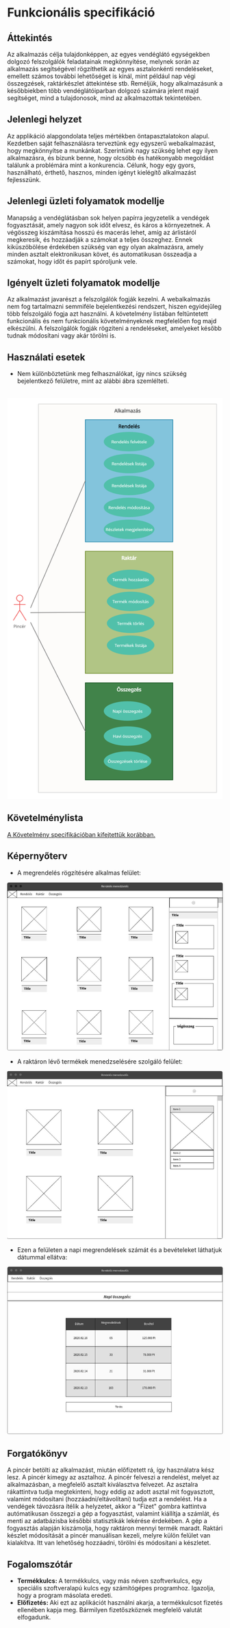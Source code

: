 # Funkcionális specifikáció

## Áttekintés
Az alkalmazás célja tulajdonképpen, az egyes vendéglátó egységekben dolgozó felszolgálók feladatainak megkönnyítése, melynek során az alkalmazás segítségével rögzíthetik az egyes asztalonkénti rendeléseket, emellett számos további lehetőséget is kínál, mint például nap végi összegzések, raktárkészlet áttekintése stb. Reméljük, hogy alkalmazásunk a későbbiekben több vendéglátóiparban dolgozó számára jelent majd segítséget, mind a tulajdonosok, mind az alkalmazottak tekintetében.

## Jelenlegi helyzet
Az applikáció alapgondolata teljes mértékben öntapasztalatokon alapul. Kezdetben saját felhasználásra terveztünk egy egyszerű webalkalmazást, hogy megkönnyítse a munkánkat. Szerintünk nagy szükség lehet egy ilyen alkalmazásra, és bízunk benne, hogy olcsóbb és hatékonyabb megoldást találunk a problémára mint a konkurencia. Célunk, hogy egy gyors, használható, érthető, hasznos, minden igényt kielégítő alkalmazást fejlesszünk.

## Jelenlegi üzleti folyamatok modellje
Manapság a vendéglátásban sok helyen papírra jegyzetelik a vendégek fogyasztását, amely nagyon sok időt elvesz, és káros a környezetnek. A végösszeg kiszámítása hosszú és macerás lehet, amíg az árlistáról megkeresik, és hozzáadják a számokat a teljes összeghez. Ennek kiküszöbölése érdekében szükség van egy olyan akalmazásra, amely minden asztalt elektronikusan követ, és automatikusan összeadja a számokat, hogy időt és papírt spóroljunk vele. 

## Igényelt üzleti folyamatok modellje
Az alkalmazást javarészt a felszolgálók fogják kezelni. A webalkalmazás nem fog tartalmazni semmiféle bejelentkezési rendszert, hiszen egyidejűleg több felszolgáló fogja azt használni. A követelmény listában feltüntetett funkcionális és nem funkcionális követelményeknek megfelelően fog majd elkészülni. A felszolgálók fogják rögzíteni a rendeléseket, amelyeket később tudnak módosítani vagy akár törölni is.

## Használati esetek
+ Nem különböztetünk meg felhasználókat, így nincs szükség bejelentkező felületre, mint az alábbi ábra szemlélteti.
<br>
<img src="https://github.com/Moss4t/AFP_TenGeri/blob/main/Images/UseCase.png">


## Követelménylista
[A Követelmény specifikációban kifejtettük korábban.](https://github.com/Moss4t/AFP_TenGeri/blob/main/Docs/Kovetelmeny_Specifikacio.md#Követelménylista)

## Képernyőterv

 + A megrendelés rögzítésére alkalmas felület:
 
![FullWebsite](https://github.com/Moss4t/AFP_TenGeri/blob/Funkspec01/Images/1.JPG)

+ A raktáron lévő termékek menedzselésére szolgáló felület:

![FullWebsite](https://github.com/Moss4t/AFP_TenGeri/blob/Funkspec01/Images/2.JPG)

+ Ezen a felületen a napi megrendelések számát és a bevételeket láthatjuk dátummal ellátva: 

![FullWebsite](https://github.com/Moss4t/AFP_TenGeri/blob/Funkspec01/Images/3.JPG)

## Forgatókönyv
A pincér betölti az alkalmazást, miután előfizetett rá, így használatra kész lesz. A pincér kimegy az asztalhoz. A pincér felveszi a rendelést, melyet az alkalmazásban, a megfelelő asztalt kiválasztva felvezet. Az asztalra rákattintva tudja megtekinteni, hogy eddig az adott asztal mit fogyasztott, valamint módosítani (hozzáadni/eltávolítani) tudja ezt a rendelést. Ha a vendégek távozásra ítélik a helyzetet, akkor a "Fizet" gombra kattintva autómatikusan összegzi a gép a fogyasztást, valamint kiállítja a számlát, és menti az adatbázisba későbbi statisztikák lekérése érdekében. A gép a fogyasztás alapján kiszámolja, hogy raktáron mennyi termék maradt. Raktári készlet módosítását a pincér manuálisan kezeli, melyre külön felület van kialakítva. Itt van lehetőség hozzáadni, törölni és módosítani a készletet. 

## Fogalomszótár
- <b>Termékkulcs: </b> A termékkulcs, vagy más néven szoftverkulcs, egy speciális szoftveralapú kulcs egy számítógépes programhoz. Igazolja, hogy a program másolata eredeti.
- <b>Előfizetés: </b> Aki ezt az aplikációt használni akarja, a termékkulcsot fizetés ellenében kapja meg. Bármilyen fizetőszköznek megfelelő valutát elfogadunk.
